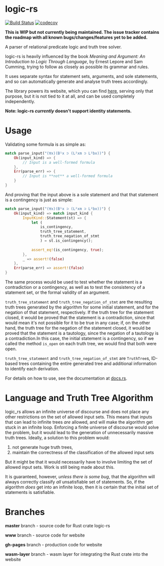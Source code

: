 # logic-rs
[![Build Status](https://travis-ci.org/ixjf/logic-rs.svg?branch=master)](https://travis-ci.org/ixjf/logic-rs)
[![codecov](https://codecov.io/gh/ixjf/logic-rs/branch/master/graph/badge.svg)](https://codecov.io/gh/ixjf/logic-rs)

**This is WIP but not currently being maintained. The issue tracker contains the roadmap with all known bugs/changes/features yet to be added.**

A parser of relational predicate logic and truth tree solver.

logic-rs is heavily influenced by the book _Meaning and Argument:
An Introduction to Logic Through Language_, by Ernest Lepore and Sam Cumming, trying
to follow as closely as possible its grammar and rules.

It uses separate syntax for statement sets, arguments, and sole statements, and so
can automatically generate and analyse truth trees accordingly.

The library powers its website, which you can find [here](https://ixjf.github.io/logic-rs/),
serving only that purpose, but it is not tied to it at all, and can be used
completely independently.

**Note: logic-rs _currently_ doesn't support identity statements.**

# Usage
Validating some formula is as simple as:

```rust
match parse_input("(∀x)(B¹x ⊃ (L²xm ⊃ L²bx))") {
    Ok(input_kind) => {
        // Input is a well-formed formula
    },
    Err(parse_err) => {
        // Input is **not** a well-formed formula
    }
}
```

And proving that the input above is a sole statement and that that statement is a contingency
is just as simple:
```rust
match parse_input("(∀x)(B¹x ⊃ (L²xm ⊃ L²bx))") {
    Ok(input_kind) => match input_kind {
        InputKind::Statement(st) => {
            let (
                is_contingency,
                truth_tree_statement,
                truth_tree_negation_of_stmt
                ) = st.is_contingency();
            
            assert_eq!(is_contingency, true);
        },
        _ => assert!(false)
    },
    Err(parse_err) => assert!(false)
}
```

The same process would be used to test whether the statement is a contradiction or a contingency, as well
as to test the consistency of a statement set, or the formal validity of an argument. 


`truth_tree_statement` and `truth_tree_negation_of_stmt` are the resulting truth trees generated by the algorithm for some initial statement, and for the negation of that statement, respectively. If the truth tree
for the statement closed, it would be proved that the statement is a contradiction, since that would mean it's not possible
for it to be true in any case; if, on the other hand, the truth tree for the negation of the statement closed, it would be
proved that the statement is a tautology, since the negation of a tautology is a contradiction.In this case, the initial statement is a contingency, so if we called the method `is_open` on each
truth tree, we would find that both were open. 

`truth_tree_statement` and `truth_tree_negation_of_stmt` are
`TruthTree`s, ID-based trees containing the entire generated tree and additional information to identify
each derivation.


For details on how to use, see the documentation at [docs.rs](https://docs.rs/logic_rs/0.1.0).

# Language and Truth Tree Algorithm
logic_rs allows an infinite universe of discourse and does not place any other restrictions on the set
of allowed input sets. This means that inputs that can lead to infinite trees _are_ allowed,
and will make the algorithm get stuck in an infinite loop. Enforcing a finite universe of discourse
would solve the problem, but it would lead to the generation of unnecessarily massive truth trees. Ideally,
a solution to this problem would:
1) not generate huge truth trees,
2) maintain the correctness of the classification of the allowed input sets

But it might be that it would necessarily have to involve limiting the set of allowed input sets. Work is still
being made about this.

It is guaranteed, however, _unless there is some bug_, that the algorithm will always correctly classify
_all_ unsatisfiable set of statements. So, if the algorithm _does_ get into an infinite loop, then
it is certain that the initial set of statements is satisfiable.

# Branches

**master** branch - source code for Rust crate logic-rs

**www** branch - source code for website

**gh-pages** branch - production code for website

**wasm-layer** branch - wasm layer for integrating the Rust crate into the website
